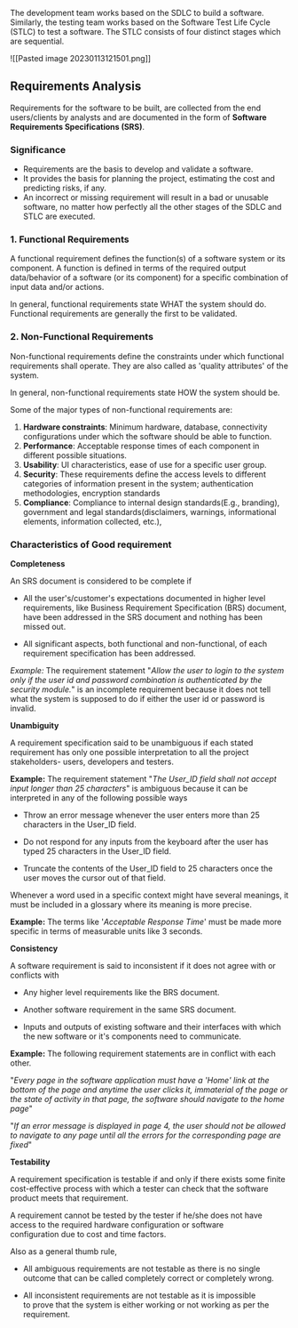 The development team works based on the SDLC to build a software. Similarly, the testing team works based on the Software Test Life Cycle (STLC) to test a software. The STLC consists of four distinct stages which are sequential.

![[Pasted image 20230113121501.png]]

## Requirements Analysis

Requirements for the software to be built, are collected from the end users/clients by analysts and are documented in the form of **Software Requirements Specifications (SRS)**.

### Significance
-   Requirements are the basis to develop and validate a software. 
-   It provides the basis for planning the project, estimating the cost and predicting risks, if any. 
-   An incorrect or missing requirement will result in a bad or unusable software, no matter how perfectly all the other stages of the SDLC and STLC are executed.


### 1. Functional Requirements

A functional requirement defines the function(s) of a software system or its component. A function is defined in terms of the required output data/behavior of a software (or its component) for a specific combination of input data and/or actions.

In general, functional requirements state WHAT the system should do.
Functional requirements are generally the first to be validated.


### 2. Non-Functional Requirements

Non-functional requirements define the constraints under which functional requirements shall operate. They are also called as 'quality attributes' of the system.

In general, non-functional requirements state HOW the system should be.

Some of the major types of non-functional requirements are:

1.  **Hardware constraints**: Minimum hardware, database, connectivity configurations under which the software should be able to function.  
2.  **Performance**: Acceptable response times of each component in different possible situations. 
3.  **Usability**: UI characteristics, ease of use for a specific user group.
4.  **Security**: These requirements define the access levels to different categories of information present in the system; authentication methodologies, encryption standards 
5.  **Compliance**: Compliance to internal design standards(E.g., branding), government and legal standards(disclaimers, warnings, informational elements, information collected, etc.), 

### Characteristics of Good requirement

**Completeness**

An SRS document is considered to be complete if 

-   All the user's/customer's expectations documented in higher level requirements, like Business Requirement Specification (BRS) document, have been addressed in the SRS document and nothing has been missed out.
    
-   All significant aspects, both functional and non-functional, of each requirement specification has been addressed. 
    

*Example:* The requirement statement "_Allow the user to login to the system only if the user id and password combination is authenticated by the security module._" is an incomplete requirement because it does not tell what the system is supposed to do if either the user id or password is invalid.

**Unambiguity**

A requirement specification said to be unambiguous if each stated requirement has only one possible interpretation to all the project stakeholders- users, developers and testers.

**Example:** The requirement statement "_The User_ID field shall not accept input longer than 25 characters_" is ambiguous because it can be interpreted in any of the following possible ways

-   Throw an error message whenever the user enters more than 25 characters in the User_ID field.
    
-   Do not respond for any inputs from the keyboard after the user has typed 25 characters in the User_ID field.
    
-   Truncate the contents of the User_ID field to 25 characters once the user moves the cursor out of that field.
    

Whenever a word used in a specific context might have several meanings, it must be included in a glossary where its meaning is more precise.

**Example:** The terms like '_Acceptable Response Time_' must be made more specific in terms of measurable units like 3 seconds.

**Consistency**

A software requirement is said to inconsistent if it does not agree with or conflicts with

-   Any higher level requirements like the BRS document.
    
-   Another software requirement in the same SRS document.
    
-   Inputs and outputs of existing software and their interfaces with which the new software or it's components need to communicate.
    

**Example:** The following requirement statements are in conflict with each other.

"_Every page in the software application must have a 'Home' link at the bottom of the page and anytime the user clicks it, immaterial of the page or the state of activity in that page, the software should navigate to the home page_"

"_If an error message is displayed in page 4, the user should not be allowed to navigate to any page until all the errors for the corresponding page are fixed_"

**Testability**

A requirement specification is testable if and only if there exists some finite cost-effective process with which a tester can check that the software product meets that requirement.

A requirement cannot be tested by the tester if he/she does not have access to the required hardware configuration or software configuration due to cost and time factors.

Also as a general thumb rule,

-   All ambiguous requirements are not testable as there is no single outcome that can be called completely correct or completely wrong.
    
-   All inconsistent requirements are not testable as it is impossible to prove that the system is either working or not working as per the requirement.

